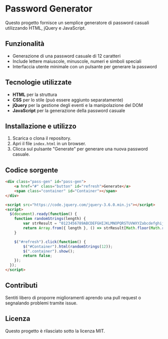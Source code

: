 # Password Generator

Questo progetto fornisce un semplice generatore di password casuali utilizzando HTML, jQuery e JavaScript.

## Funzionalità
- Generazione di una password casuale di 12 caratteri
- Include lettere maiuscole, minuscole, numeri e simboli speciali
- Interfaccia utente minimale con un pulsante per generare la password

## Tecnologie utilizzate
- **HTML** per la struttura
- **CSS** per lo stile (può essere aggiunto separatamente)
- **jQuery** per la gestione degli eventi e la manipolazione del DOM
- **JavaScript** per la generazione della password casuale

## Installazione e utilizzo
1. Scarica o clona il repository.
2. Apri il file `index.html` in un browser.
3. Clicca sul pulsante "Generate" per generare una nuova password casuale.

## Codice sorgente
```html
<div class="pass-gen" id="pass-gen">
    <a href="#" class="button" id="refresh">Generate</a>
    <span class="container" id="Container"></span>
</div>

<script src="https://code.jquery.com/jquery-3.6.0.min.js"></script>
<script>
  $(document).ready(function() {
    function randomStrings(length) {
        var strResult = "0123456789ABCDEFGHIJKLMNOPQRSTUVWXYZabcdefghijklmnopqrstuvwxyz!@#$%^&*()_-+=`~,.[]:|";
        return Array.from({ length }, () => strResult[Math.floor(Math.random() * strResult.length)]).join('');
    }

    $("#refresh").click(function() {
        $("#Container").html(randomStrings(12));      
        $(".container").show();
        return false;
    });
  });
</script>
```

## Contributi
Sentiti libero di proporre miglioramenti aprendo una pull request o segnalando problemi tramite issue.

## Licenza
Questo progetto è rilasciato sotto la licenza MIT.
